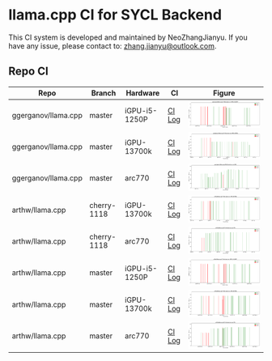 # llama.cpp CI for SYCL Backend

This CI system is developed and maintained by NeoZhangJianyu. If you have any issue, please contact to: [zhang.jianyu@outlook.com](zhang.jianyu@outlook.com).

## Repo CI

|Repo|Branch|Hardware|CI|Figure|
|-|-|-|-|-|
|ggerganov/llama.cpp|master|iGPU-i5-1250P|[CI Log](./ggerganov-llama.cpp/master/iGPU-i5-1250P/README.md)|![Performance](./ggerganov-llama.cpp/master/iGPU-i5-1250P/perf.png)|
|ggerganov/llama.cpp|master|iGPU-13700k|[CI Log](./ggerganov-llama.cpp/master/iGPU-13700k/README.md)|![Performance](./ggerganov-llama.cpp/master/iGPU-13700k/perf.png)|
|ggerganov/llama.cpp|master|arc770|[CI Log](./ggerganov-llama.cpp/master/arc770/README.md)|![Performance](./ggerganov-llama.cpp/master/arc770/perf.png)|
|arthw/llama.cpp|cherry-1118|iGPU-13700k|[CI Log](./arthw-llama.cpp/cherry-1118/iGPU-13700k/README.md)|![Performance](./arthw-llama.cpp/cherry-1118/iGPU-13700k/perf.png)|
|arthw/llama.cpp|cherry-1118|arc770|[CI Log](./arthw-llama.cpp/cherry-1118/arc770/README.md)|![Performance](./arthw-llama.cpp/cherry-1118/arc770/perf.png)|
|arthw/llama.cpp|master|iGPU-i5-1250P|[CI Log](./arthw-llama.cpp/master/iGPU-i5-1250P/README.md)|![Performance](./arthw-llama.cpp/master/iGPU-i5-1250P/perf.png)|
|arthw/llama.cpp|master|iGPU-13700k|[CI Log](./arthw-llama.cpp/master/iGPU-13700k/README.md)|![Performance](./arthw-llama.cpp/master/iGPU-13700k/perf.png)|
|arthw/llama.cpp|master|arc770|[CI Log](./arthw-llama.cpp/master/arc770/README.md)|![Performance](./arthw-llama.cpp/master/arc770/perf.png)|
